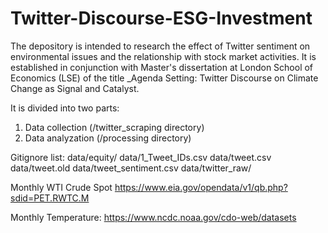 # Twitter-Discourse-ESG-Investment

The depository is intended to research the effect of Twitter sentiment on environmental issues and the relationship with stock market activities. It is established in conjunction with Master's dissertation at London School of Economics (LSE) of the title _Agenda Setting: Twitter Discourse on Climate Change as Signal and Catalyst.

It is divided into two parts:
1. Data collection (/twitter_scraping directory)
2. Data analyzation (/processing directory)

Gitignore list:
data/equity/
data/1_Tweet_IDs.csv
data/tweet.csv
data/tweet.old
data/tweet_sentiment.csv
data/twitter_raw/

Monthly WTI Crude Spot
https://www.eia.gov/opendata/v1/qb.php?sdid=PET.RWTC.M

Monthly Temperature:
https://www.ncdc.noaa.gov/cdo-web/datasets
